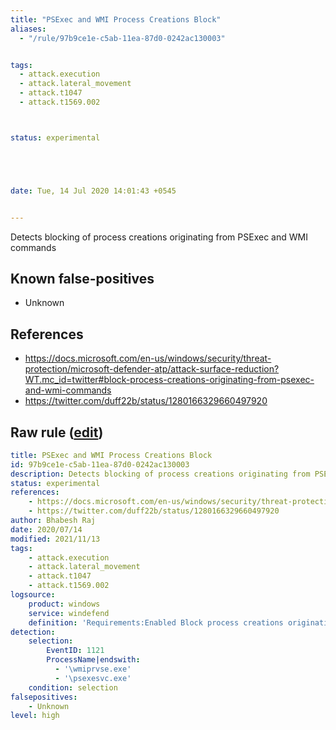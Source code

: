 ```yaml
---
title: "PSExec and WMI Process Creations Block"
aliases:
  - "/rule/97b9ce1e-c5ab-11ea-87d0-0242ac130003"


tags:
  - attack.execution
  - attack.lateral_movement
  - attack.t1047
  - attack.t1569.002



status: experimental





date: Tue, 14 Jul 2020 14:01:43 +0545


---
```


Detects blocking of process creations originating from PSExec and WMI commands

<!--more-->


## Known false-positives

* Unknown



## References

* https://docs.microsoft.com/en-us/windows/security/threat-protection/microsoft-defender-atp/attack-surface-reduction?WT.mc_id=twitter#block-process-creations-originating-from-psexec-and-wmi-commands
* https://twitter.com/duff22b/status/1280166329660497920


## Raw rule ([edit](https://github.com/SigmaHQ/sigma/edit/master/rules/windows/builtin/windefend/win_defender_psexec_wmi_asr.yml))
```yaml
title: PSExec and WMI Process Creations Block
id: 97b9ce1e-c5ab-11ea-87d0-0242ac130003
description: Detects blocking of process creations originating from PSExec and WMI commands
status: experimental
references:
    - https://docs.microsoft.com/en-us/windows/security/threat-protection/microsoft-defender-atp/attack-surface-reduction?WT.mc_id=twitter#block-process-creations-originating-from-psexec-and-wmi-commands
    - https://twitter.com/duff22b/status/1280166329660497920
author: Bhabesh Raj
date: 2020/07/14
modified: 2021/11/13
tags:
    - attack.execution
    - attack.lateral_movement
    - attack.t1047
    - attack.t1569.002
logsource:
    product: windows
    service: windefend
    definition: 'Requirements:Enabled Block process creations originating from PSExec and WMI commands from Attack Surface Reduction (GUID: d1e49aac-8f56-4280-b9ba-993a6d77406c)'
detection:
    selection:
        EventID: 1121
        ProcessName|endswith:
          - '\wmiprvse.exe'
          - '\psexesvc.exe'
    condition: selection
falsepositives:
    - Unknown
level: high

```
